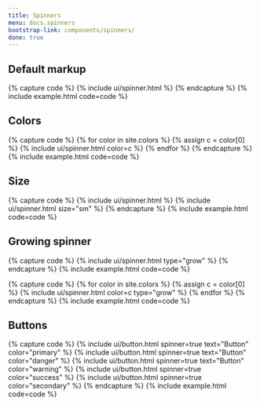 ```yaml
---
title: Spinners
menu: docs.spinners
bootstrap-link: components/spinners/
done: true
---
```



## Default markup

{% capture code %}
{% include ui/spinner.html %}
{% endcapture %}
{% include example.html code=code %}


## Colors

{% capture code %}
{% for color in site.colors %}
{% assign c = color[0] %}
{% include ui/spinner.html color=c %}
{% endfor %}
{% endcapture %}
{% include example.html code=code %}


## Size

{% capture code %}
{% include ui/spinner.html %}
{% include ui/spinner.html size="sm" %}
{% endcapture %}
{% include example.html code=code %}


## Growing spinner

{% capture code %}
{% include ui/spinner.html type="grow" %}
{% endcapture %}
{% include example.html code=code %}

{% capture code %}
{% for color in site.colors %}
{% assign c = color[0] %}
{% include ui/spinner.html color=c type="grow" %}
{% endfor %}
{% endcapture %}
{% include example.html code=code %}


## Buttons

{% capture code %}
{% include ui/button.html spinner=true text="Button" color="primary" %}
{% include ui/button.html spinner=true text="Button" color="danger" %}
{% include ui/button.html spinner=true text="Button" color="warning" %}
{% include ui/button.html spinner=true color="success" %}
{% include ui/button.html spinner=true color="secondary" %}
{% endcapture %}
{% include example.html code=code %}
